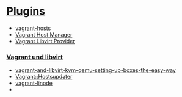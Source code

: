 [Plugins](../vagrant-plugins)
===

* [vagrant-hosts](https://github.com/oscar-stack/vagrant-hosts)
* [Vagrant Host Manager](https://github.com/devopsgroup-io/vagrant-hostmanager)
* [Vagrant Libvirt Provider](https://github.com/vagrant-libvirt/vagrant-libvirt#installation)

### [Vagrant und libvirt](../vagrant-plugin-libvirt)

* [vagrant-and-libvirt-kvm-qemu-setting-up-boxes-the-easy-way](http://www.lucainvernizzi.net/blog/2014/12/03/vagrant-and-libvirt-kvm-qemu-setting-up-boxes-the-easy-way/)
* [Vagrant::Hostsupdater](https://github.com/cogitatio/vagrant-hostsupdater)
* [vagrant-linode](https://github.com/displague/vagrant-linode)
* []()
